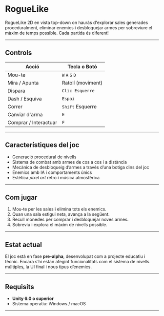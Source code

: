 # RogueLike

RogueLike 2D en vista top-down on hauràs d'explorar sales generades proceduralment, eliminar enemics i desbloquejar armes per sobreviure el màxim de temps possible. Cada partida és diferent!

---

## Controls

| Acció                  | Tecla o Botó             |
|------------------------|--------------------------|
| Mou-te                 | `W` `A` `S` `D`          |
| Mira / Apunta          | Ratolí (moviment)        |
| Dispara                | `Clic Esquerre`          |
| Dash / Esquiva         | `Espai`                  |
| Correr                 | `Shift` Esquerre         |
| Canviar d'arma         | `E`                      |
| Comprar / Interactuar  | `F`                      |

---

## Característiques del joc

- Generació procedural de nivells
- Sistema de combat amb armes de cos a cos i a distància
- Mecànica de desbloqueig d’armes a través d’una botiga dins del joc
- Enemics amb IA i comportaments únics
- Estètica *pixel art* retro i música atmosfèrica

---

## Com jugar

1. Mou-te per les sales i elimina tots els enemics.
2. Quan una sala estigui neta, avança a la següent.
3. Recull monedes per comprar i desbloquejar noves armes.
4. Sobreviu i explora el màxim de nivells possible.

---

## Estat actual

El joc està en fase **pre-alpha**, desenvolupat com a projecte educatiu i tècnic. Encara s’hi estan afegint funcionalitats com el sistema de nivells múltiples, la UI final i nous tipus d’enemics.

---

## Requisits

- **Unity 6.0 o superior**
- Sistema operatiu: Windows / macOS

---
